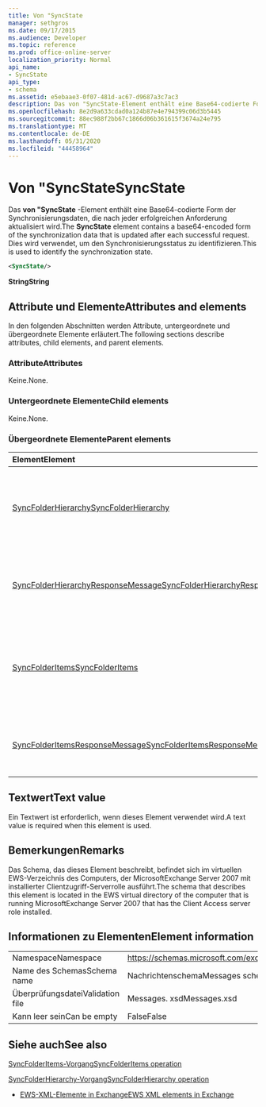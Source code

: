 ```yaml
---
title: Von "SyncState
manager: sethgros
ms.date: 09/17/2015
ms.audience: Developer
ms.topic: reference
ms.prod: office-online-server
localization_priority: Normal
api_name:
- SyncState
api_type:
- schema
ms.assetid: e5ebaae3-0f07-481d-ac67-d9687a3c7ac3
description: Das von "SyncState-Element enthält eine Base64-codierte Form der Synchronisierungsdaten, die nach jeder erfolgreichen Anforderung aktualisiert wird. Dies wird verwendet, um den Synchronisierungsstatus zu identifizieren.
ms.openlocfilehash: 8e2d9a633cdad0a124b87e4e794399c06d3b5445
ms.sourcegitcommit: 88ec988f2bb67c1866d06b361615f3674a24e795
ms.translationtype: MT
ms.contentlocale: de-DE
ms.lasthandoff: 05/31/2020
ms.locfileid: "44458964"
---
```

# <a name="syncstate"></a><span data-ttu-id="f9077-104">Von "SyncState</span><span class="sxs-lookup"><span data-stu-id="f9077-104">SyncState</span></span>

<span data-ttu-id="f9077-105">Das **von "SyncState** -Element enthält eine Base64-codierte Form der Synchronisierungsdaten, die nach jeder erfolgreichen Anforderung aktualisiert wird.</span><span class="sxs-lookup"><span data-stu-id="f9077-105">The **SyncState** element contains a base64-encoded form of the synchronization data that is updated after each successful request.</span></span> <span data-ttu-id="f9077-106">Dies wird verwendet, um den Synchronisierungsstatus zu identifizieren.</span><span class="sxs-lookup"><span data-stu-id="f9077-106">This is used to identify the synchronization state.</span></span> 
  
```xml
<SyncState/>
```

 <span data-ttu-id="f9077-107">**String**</span><span class="sxs-lookup"><span data-stu-id="f9077-107">**String**</span></span>
## <a name="attributes-and-elements"></a><span data-ttu-id="f9077-108">Attribute und Elemente</span><span class="sxs-lookup"><span data-stu-id="f9077-108">Attributes and elements</span></span>

<span data-ttu-id="f9077-109">In den folgenden Abschnitten werden Attribute, untergeordnete und übergeordnete Elemente erläutert.</span><span class="sxs-lookup"><span data-stu-id="f9077-109">The following sections describe attributes, child elements, and parent elements.</span></span>
  
### <a name="attributes"></a><span data-ttu-id="f9077-110">Attribute</span><span class="sxs-lookup"><span data-stu-id="f9077-110">Attributes</span></span>

<span data-ttu-id="f9077-111">Keine.</span><span class="sxs-lookup"><span data-stu-id="f9077-111">None.</span></span>
  
### <a name="child-elements"></a><span data-ttu-id="f9077-112">Untergeordnete Elemente</span><span class="sxs-lookup"><span data-stu-id="f9077-112">Child elements</span></span>

<span data-ttu-id="f9077-113">Keine.</span><span class="sxs-lookup"><span data-stu-id="f9077-113">None.</span></span>
  
### <a name="parent-elements"></a><span data-ttu-id="f9077-114">Übergeordnete Elemente</span><span class="sxs-lookup"><span data-stu-id="f9077-114">Parent elements</span></span>

|<span data-ttu-id="f9077-115">**Element**</span><span class="sxs-lookup"><span data-stu-id="f9077-115">**Element**</span></span>|<span data-ttu-id="f9077-116">**Beschreibung**</span><span class="sxs-lookup"><span data-stu-id="f9077-116">**Description**</span></span>|
|:-----|:-----|
|[<span data-ttu-id="f9077-117">SyncFolderHierarchy</span><span class="sxs-lookup"><span data-stu-id="f9077-117">SyncFolderHierarchy</span></span>](syncfolderhierarchy.md) <br/> |<span data-ttu-id="f9077-118">Definiert eine Anforderung zum Synchronisieren einer Ordnerhierarchie auf einem Client.</span><span class="sxs-lookup"><span data-stu-id="f9077-118">Defines a request to synchronize a folder hierarchy on a client.</span></span>  <br/> |
|[<span data-ttu-id="f9077-119">SyncFolderHierarchyResponseMessage</span><span class="sxs-lookup"><span data-stu-id="f9077-119">SyncFolderHierarchyResponseMessage</span></span>](syncfolderhierarchyresponsemessage.md) <br/> |<span data-ttu-id="f9077-120">Enthält den Status und das Ergebnis einer SyncFolderHierarchy-Anforderung.</span><span class="sxs-lookup"><span data-stu-id="f9077-120">Contains the status and result of a SyncFolderHierarchy request.</span></span>  <br/> |
|[<span data-ttu-id="f9077-121">SyncFolderItems</span><span class="sxs-lookup"><span data-stu-id="f9077-121">SyncFolderItems</span></span>](syncfolderitems.md) <br/> |<span data-ttu-id="f9077-122">Definiert eine Anforderung zum Synchronisieren von Elementen in einem Exchange-Informationsspeicher Ordner.</span><span class="sxs-lookup"><span data-stu-id="f9077-122">Defines a request to synchronize items in an Exchange store folder.</span></span>  <br/> |
|[<span data-ttu-id="f9077-123">SyncFolderItemsResponseMessage</span><span class="sxs-lookup"><span data-stu-id="f9077-123">SyncFolderItemsResponseMessage</span></span>](syncfolderitemsresponsemessage.md) <br/> |<span data-ttu-id="f9077-124">Enthält den Status und das Ergebnis einer SyncFolderItems-Anforderung.</span><span class="sxs-lookup"><span data-stu-id="f9077-124">Contains the status and result of a SyncFolderItems request.</span></span>  <br/> |
   
## <a name="text-value"></a><span data-ttu-id="f9077-125">Textwert</span><span class="sxs-lookup"><span data-stu-id="f9077-125">Text value</span></span>

<span data-ttu-id="f9077-126">Ein Textwert ist erforderlich, wenn dieses Element verwendet wird.</span><span class="sxs-lookup"><span data-stu-id="f9077-126">A text value is required when this element is used.</span></span>
  
## <a name="remarks"></a><span data-ttu-id="f9077-127">Bemerkungen</span><span class="sxs-lookup"><span data-stu-id="f9077-127">Remarks</span></span>

<span data-ttu-id="f9077-128">Das Schema, das dieses Element beschreibt, befindet sich im virtuellen EWS-Verzeichnis des Computers, der MicrosoftExchange Server 2007 mit installierter Clientzugriff-Serverrolle ausführt.</span><span class="sxs-lookup"><span data-stu-id="f9077-128">The schema that describes this element is located in the EWS virtual directory of the computer that is running MicrosoftExchange Server 2007 that has the Client Access server role installed.</span></span>
  
## <a name="element-information"></a><span data-ttu-id="f9077-129">Informationen zu Elementen</span><span class="sxs-lookup"><span data-stu-id="f9077-129">Element information</span></span>

|||
|:-----|:-----|
|<span data-ttu-id="f9077-130">Namespace</span><span class="sxs-lookup"><span data-stu-id="f9077-130">Namespace</span></span>  <br/> |https://schemas.microsoft.com/exchange/services/2006/messages  <br/> |
|<span data-ttu-id="f9077-131">Name des Schemas</span><span class="sxs-lookup"><span data-stu-id="f9077-131">Schema name</span></span>  <br/> |<span data-ttu-id="f9077-132">Nachrichtenschema</span><span class="sxs-lookup"><span data-stu-id="f9077-132">Messages schema</span></span>  <br/> |
|<span data-ttu-id="f9077-133">Überprüfungsdatei</span><span class="sxs-lookup"><span data-stu-id="f9077-133">Validation file</span></span>  <br/> |<span data-ttu-id="f9077-134">Messages. xsd</span><span class="sxs-lookup"><span data-stu-id="f9077-134">Messages.xsd</span></span>  <br/> |
|<span data-ttu-id="f9077-135">Kann leer sein</span><span class="sxs-lookup"><span data-stu-id="f9077-135">Can be empty</span></span>  <br/> |<span data-ttu-id="f9077-136">False</span><span class="sxs-lookup"><span data-stu-id="f9077-136">False</span></span>  <br/> |
   
## <a name="see-also"></a><span data-ttu-id="f9077-137">Siehe auch</span><span class="sxs-lookup"><span data-stu-id="f9077-137">See also</span></span>



[<span data-ttu-id="f9077-138">SyncFolderItems-Vorgang</span><span class="sxs-lookup"><span data-stu-id="f9077-138">SyncFolderItems operation</span></span>](syncfolderitems-operation.md)
  
[<span data-ttu-id="f9077-139">SyncFolderHierarchy-Vorgang</span><span class="sxs-lookup"><span data-stu-id="f9077-139">SyncFolderHierarchy operation</span></span>](syncfolderhierarchy-operation.md)


- [<span data-ttu-id="f9077-140">EWS-XML-Elemente in Exchange</span><span class="sxs-lookup"><span data-stu-id="f9077-140">EWS XML elements in Exchange</span></span>](ews-xml-elements-in-exchange.md)

